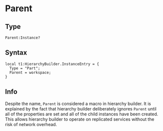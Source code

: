 # Parent

## Type
```luau
Parent:Instance?
```

## Syntax
```luau
local t1:HierarchyBuilder.InstanceEntry = {
  Type = "Part";
  Parent = workspace;
}
```

## Info
Despite the name, `Parent` is considered a macro in hierarchy builder. It is explained by the fact that hierarchy builder deliberately ignores `Parent` until all of the properties are set and all of the child instances have been created. This allows hierarchy builder to operate on replicated services without the risk of network overhead.
